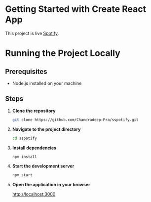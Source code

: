 # Getting Started with Create React App

This project is live [Spotify](https://sspotify-delta.vercel.app/).

# Running the Project Locally

## Prerequisites

- Node.js installed on your machine

## Steps

1. **Clone the repository**

    ```bash
    git clone https://github.com/Chandradeep-Pra/sspotify.git
    ```

2. **Navigate to the project directory**

    ```bash
    cd sspotify
    ```

3. **Install dependencies**

    ```bash
    npm install
    ```

4. **Start the development server**

    ```bash
    npm start
    ```

5. **Open the application in your browser**

    [http://localhost:3000](http://localhost:3000)
